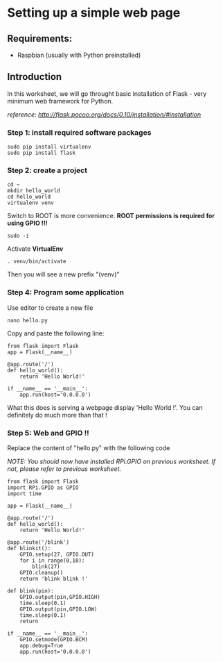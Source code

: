 # Setting up a simple web page

## Requirements:

- Raspbian (usually with Python preinstalled)

## Introduction

In this worksheet, we will go throught basic installation of Flask - very minimum web framework for Python.

*reference: http://flask.pocoo.org/docs/0.10/installation/#installation*

### Step 1: install required software packages

```
sudo pip install virtualenv
sudo pip install flask
```



### Step 2: create a project

```
cd ~
mkdir hello_world
cd hello_world
virtualenv venv
```

Switch to ROOT is more convenience. **ROOT permissions is required for using GPIO !!!**

```
sudo -i
```

Activate **VirtualEnv**

```
. venv/bin/activate
```

Then you will see a new prefix "(venv)"

### Step 4: Program some application

Use editor to create a new file

```
nano hello.py

```

Copy and paste the following line:

```
from flask import Flask
app = Flask(__name__)

@app.route('/')
def hello_world():
    return 'Hello World!'

if __name__ == '__main__':
    app.run(host='0.0.0.0')
```

What this does is serving a webpage display 'Hello World !'. You can definitely do much more than that !


### Step 5: Web and GPIO !!

Replace the content of "hello.py" with the following code

*NOTE: You should now have installed RPi.GPIO on previous worksheet. If not, please refer to previous worksheet.*


```
from flask import Flask
import RPi.GPIO as GPIO
import time

app = Flask(__name__)

@app.route('/')
def hello_world():
    return 'Hello World!'

@app.route('/blink')
def blinkit():
    GPIO.setup(27, GPIO.OUT)
    for i in range(0,10):
        blink(27)
    GPIO.cleanup()
    return 'blink blink !'

def blink(pin):
    GPIO.output(pin,GPIO.HIGH)
    time.sleep(0.1)
    GPIO.output(pin,GPIO.LOW)
    time.sleep(0.1)
    return

if __name__ == '__main__':
    GPIO.setmode(GPIO.BCM)
    app.debug=True
    app.run(host='0.0.0.0')

```